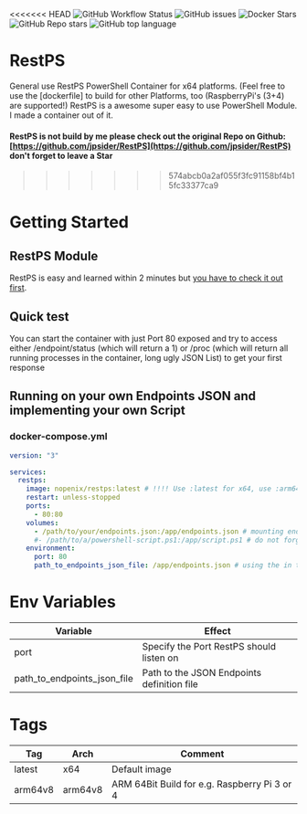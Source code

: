 <<<<<<< HEAD
![GitHub Workflow Status](https://img.shields.io/github/actions/workflow/status/NopeNix/RestPS/Build%20and%20Push%20to%20Docker%20Hub.yml?label=Build%20and%20Push%20to%20Docker%20Hub)
![GitHub issues](https://img.shields.io/github/issues-raw/NopeNix/RestPS)
![Docker Stars](https://img.shields.io/docker/stars/nopenix/restps)
![GitHub Repo stars](https://img.shields.io/github/stars/NopeNix/RestPS?label=GitHub%20Stars)
![GitHub top language](https://img.shields.io/github/languages/top/NopeNix/RestPS)
# RestPS
General use RestPS PowerShell Container for x64 platforms. (Feel free to use the [dockerfile] to build for other Platforms, too (RaspberryPi's (3+4) are supported!)
RestPS is a awesome super easy to use PowerShell Module. I made a container out of it.

#### RestPS is not build by me please check out the original Repo on Github: [https://github.com/jpsider/RestPS](https://github.com/jpsider/RestPS) don't forget to leave a Star
>>>>>>> 574abcb0a2af055f3fc91158bf4b15fc33377ca9

# Getting Started
## RestPS Module
RestPS is easy and learned within 2 minutes but [you have to check it out first](https://github.com/jpsider/RestPS).

## Quick test
You can start the container with just Port 80 exposed and try to access either /endpoint/status (which will return a 1) or /proc (which will return all running processes in the container, long ugly JSON List) to get your first response

## Running on your own Endpoints JSON and implementing your own Script
### docker-compose.yml
```yml
version: "3"

services:
  restps:
    image: nopenix/restps:latest # !!!! Use :latest for x64, use :arm64v8 for arm64v8
    restart: unless-stopped
    ports:
      - 80:80
    volumes:
      - /path/to/your/endpoints.json:/app/endpoints.json # mounting endpoints file
      #- /path/to/a/powershell-script.ps1:/app/script.ps1 # do not forget to mount your Scripts!
    environment: 
      port: 80
      path_to_endpoints_json_file: /app/endpoints.json # using the in the volumes block previous mounted endpoints file
```

# Env Variables
| Variable | Effect |
| --- | --- |
|port|Specify the Port RestPS should listen on|
|path_to_endpoints_json_file|Path to the JSON Endpoints definition file |


# Tags
| Tag | Arch | Comment |
| --- | --- | --- |
|latest|x64|Default image|
|arm64v8|arm64v8|ARM 64Bit Build for e.g. Raspberry Pi 3 or 4|
